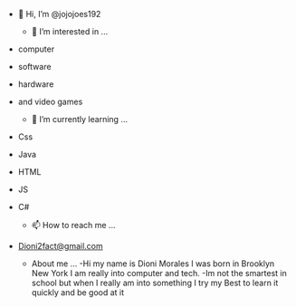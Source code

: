    - 👋 Hi, I’m @jojojoes192
     
     - 👀 I’m interested in ...
   - computer
   - software
   - hardware
   - and video games
     - 🌱 I’m currently learning ...
   - Css 
   - Java
   - HTML
   - JS
   - C#
      - 📫 How to reach me ...
   - Dioni2fact@gmail.com
      -  About me ...
    -Hi my name is Dioni Morales I was born in Brooklyn New York I am really into computer and tech.
    -Im not the smartest in school but when I really am into something I try my Best to learn it quickly and be good at it
   

<!---
jojojoes192/jojojoes192 is a ✨ special ✨ repository because its `README.md` (this file) appears on your GitHub profile.
You can click the Preview link to take a look at your changes.
--->
